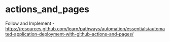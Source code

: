 # actions_and_pages
Follow and Implement - https://resources.github.com/learn/pathways/automation/essentials/automated-application-deployment-with-github-actions-and-pages/
